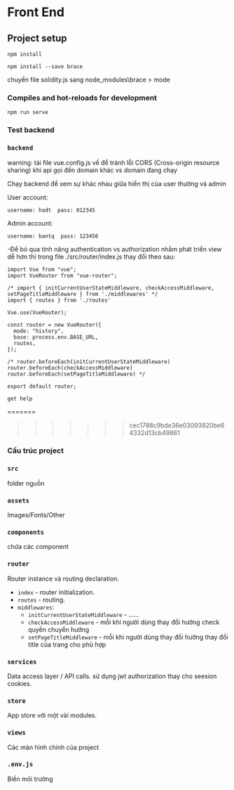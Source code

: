 # Front End

## Project setup
```
npm install

npm install --save brace
```
chuyển file solidity.js sang node_modules\brace > mode


### Compiles and hot-reloads for development
```
npm run serve
```

### Test backend
### `backend`
warning: tải file vue.config.js về để tránh lỗi CORS (Cross-origin resource sharing) khi api gọi đến domain khác vs domain đang chạy

Chạy backend để xem sự khác nhau giữa hiển thị của user thường và admin

User account:

```
username: hadt  pass: 012345
```

Admin account:

```
username: bantq  pass: 123456
```

-Để bỏ qua tính năng authentication vs authorization nhằm phát triển view dễ hơn thì trong file ./src/router/index.js thay đổi theo sau:

```
import Vue from "vue";
import VueRouter from "vue-router";

/* import { initCurrentUserStateMiddleware, checkAccessMiddleware, setPageTitleMiddleware } from './middlewares' */
import { routes } from './routes'

Vue.use(VueRouter);

const router = new VueRouter({
  mode: "history",
  base: process.env.BASE_URL,
  routes,
});

/* router.beforeEach(initCurrentUserStateMiddleware)
router.beforeEach(checkAccessMiddleware)
router.beforeEach(setPageTitleMiddleware) */

export default router;
```

```
get help
```


=======
>>>>>>> cec1788c9bde36e03093920be64332d13cb49861
### Cấu trúc project

### `src`
folder nguồn

### `assets`
Images/Fonts/Other

### `components`
chứa các component

### `router`
Router instance và routing declaration.
- `index` - router initialization.
- `routes` - routing.
- `middlewares`:
  - `initCurrentUserStateMiddleware` - ......
  - `checkAccessMiddleware` - mỗi khi người dùng thay đổi hướng check quyền chuyển hướng
  - `setPageTitleMiddleware` - mỗi khi người dùng thay đổi hướng thay đổi title của trang cho phù hợp

### `services`
Data access layer / API calls.
sử dụng jwt authorization thay cho seesion cookies.

### `store`
App store với một vài modules.

### `views`
Các màn hình chính của project

### `.env.js`
Biến môi trường

